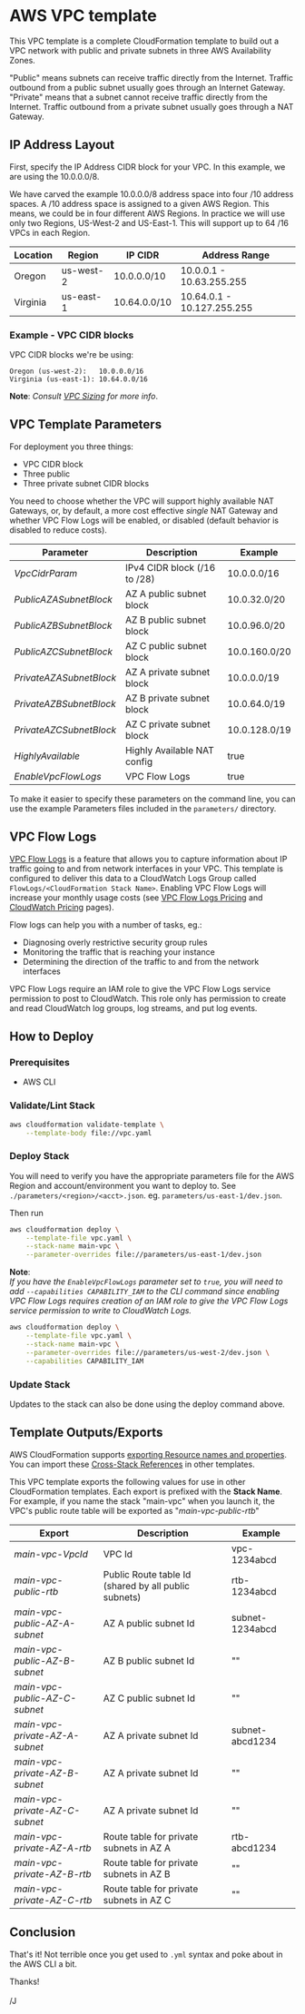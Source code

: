# AWS VPC template

This VPC template is a complete CloudFormation template to build out a VPC network with public and private subnets in three AWS Availability Zones.

"Public" means subnets can receive traffic directly from the Internet. Traffic outbound from a public subnet usually goes through an Internet Gateway. "Private" means that a subnet cannot receive traffic directly from the Internet. Traffic outbound from a private subnet usually goes through a NAT Gateway.

## IP Address Layout

First, specify the IP Address CIDR block for your VPC. In this example, we are using the 10.0.0.0/8.

We have carved the example 10.0.0.0/8 address space into four /10 address spaces. A /10 address space is assigned to a given AWS Region.
This means, we could be in four different AWS Regions. In practice we will use only two Regions, US-West-2 and US-East-1. This will support up to 64 /16 VPCs in each Region.

| Location | Region    | IP CIDR      | Address Range              |
| -------- | --------- | ------------ | -------------------------- |
| Oregon   | us-west-2 | 10.0.0.0/10  | 10.0.0.1 - 10.63.255.255   |
| Virginia | us-east-1 | 10.64.0.0/10 | 10.64.0.1 - 10.127.255.255 |

### Example - VPC CIDR blocks

VPC CIDR blocks we're be using:

```text
Oregon (us-west-2):   10.0.0.0/16
Virginia (us-east-1): 10.64.0.0/16
```

**Note**: _Consult [VPC Sizing](https://docs.aws.amazon.com/AmazonVPC/latest/UserGuide/VPC_Subnets.html#vpc-sizing-ipv4) for more info_.

## VPC Template Parameters

For deployment you three things:

- VPC CIDR block
- Three public
- Three private subnet CIDR blocks

You need to choose whether the VPC will support highly available NAT Gateways, or, by default, a more cost effective _single_ NAT Gateway and whether VPC Flow Logs will be enabled, or disabled (default behavior is disabled to reduce costs).

| Parameter               | Description                  | Example       |
| ----------------------- | ---------------------------- | ------------- |
| _VpcCidrParam_          | IPv4 CIDR block (/16 to /28) | 10.0.0.0/16   |
| _PublicAZASubnetBlock_  | AZ A public subnet block     | 10.0.32.0/20  |
| _PublicAZBSubnetBlock_  | AZ B public subnet block     | 10.0.96.0/20  |
| _PublicAZCSubnetBlock_  | AZ C public subnet block     | 10.0.160.0/20 |
| _PrivateAZASubnetBlock_ | AZ A private subnet block    | 10.0.0.0/19   |
| _PrivateAZBSubnetBlock_ | AZ B private subnet block    | 10.0.64.0/19  |
| _PrivateAZCSubnetBlock_ | AZ C private subnet block    | 10.0.128.0/19 |
| _HighlyAvailable_       | Highly Available NAT config  | true          |
| _EnableVpcFlowLogs_     | VPC Flow Logs                | true          |

To make it easier to specify these parameters on the command line, you can use the example Parameters files included in the `parameters/` directory.

## VPC Flow Logs

[VPC Flow Logs](https://docs.aws.amazon.com/vpc/latest/userguide/flow-logs.html) is a feature that allows you to capture information about IP traffic going to and from network interfaces in your VPC. This template is configured to deliver this data to a CloudWatch Logs Group called `FlowLogs/<CloudFormation Stack Name>`. Enabling VPC Flow Logs will increase your monthly usage costs (see [VPC Flow Logs Pricing](https://docs.aws.amazon.com/vpc/latest/userguide/flow-logs.html#flow-logs-pricing) and [CloudWatch Pricing](https://aws.amazon.com/cloudwatch/pricing/) pages).

Flow logs can help you with a number of tasks, eg.:

- Diagnosing overly restrictive security group rules
- Monitoring the traffic that is reaching your instance
- Determining the direction of the traffic to and from the network interfaces

VPC Flow Logs require an IAM role to give the VPC Flow Logs service permission to post to CloudWatch. This role only has permission to create and read CloudWatch log groups, log streams, and put log events.

## How to Deploy

### Prerequisites

- AWS CLI

### Validate/Lint Stack

```bash
aws cloudformation validate-template \
    --template-body file://vpc.yaml
```

### Deploy Stack

You will need to verify you have the appropriate parameters file for the AWS Region and account/environment you want to deploy to. See `./parameters/<region>/<acct>.json`. eg. `parameters/us-east-1/dev.json`.

Then run

```bash
aws cloudformation deploy \
    --template-file vpc.yaml \
    --stack-name main-vpc \
    --parameter-overrides file://parameters/us-east-1/dev.json
```

**Note**: \
_If you have the `EnableVpcFlowLogs` parameter set to `true`, you will need to add `--capabilities CAPABILITY_IAM` to the CLI command since enabling VPC Flow Logs requires creation of an IAM role to give the VPC Flow Logs service permission to write to CloudWatch Logs._

```bash
aws cloudformation deploy \
    --template-file vpc.yaml \
    --stack-name main-vpc \
    --parameter-overrides file://parameters/us-west-2/dev.json \
    --capabilities CAPABILITY_IAM
```

### Update Stack

Updates to the stack can also be done using the deploy command above.

## Template Outputs/Exports

AWS CloudFormation supports [exporting Resource names and properties](https://docs.aws.amazon.com/AWSCloudFormation/latest/UserGuide/using-cfn-stack-exports.html). You can import these [Cross-Stack References](https://docs.aws.amazon.com/AWSCloudFormation/latest/UserGuide/intrinsic-function-reference-importvalue.html) in other templates.

This VPC template exports the following values for use in other CloudFormation templates. Each export is prefixed with the **Stack Name**. For example, if you name the stack "main-vpc" when you launch it, the VPC's public route table will be exported as "_main-vpc-public-rtb_"

| Export                         | Description                                          | Example         |
| ------------------------------ | ---------------------------------------------------- | --------------- |
| _main-vpc-VpcId_               | VPC Id                                               | vpc-1234abcd    |
| _main-vpc-public-rtb_          | Public Route table Id (shared by all public subnets) | rtb-1234abcd    |
| _main-vpc-public-AZ-A-subnet_  | AZ A public subnet Id                                | subnet-1234abcd |
| _main-vpc-public-AZ-B-subnet_  | AZ B public subnet Id                                | ""              |
| _main-vpc-public-AZ-C-subnet_  | AZ C public subnet Id                                | ""              |
| _main-vpc-private-AZ-A-subnet_ | AZ A private subnet Id                               | subnet-abcd1234 |
| _main-vpc-private-AZ-B-subnet_ | AZ A private subnet Id                               | ""              |
| _main-vpc-private-AZ-C-subnet_ | AZ A private subnet Id                               | ""              |
| _main-vpc-private-AZ-A-rtb_    | Route table for private subnets in AZ A              | rtb-abcd1234    |
| _main-vpc-private-AZ-B-rtb_    | Route table for private subnets in AZ B              | ""              |
| _main-vpc-private-AZ-C-rtb_    | Route table for private subnets in AZ C              | ""              |

## Conclusion

That's it! Not terrible once you get used to `.yml` syntax and poke about in the AWS CLI a bit.

Thanks! \
\
/J
